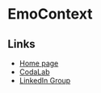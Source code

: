 # EmoContext

## Links

- [Home page](https://www.humanizing-ai.com/emocontext.html)
- [CodaLab](https://competitions.codalab.org/competitions/19790)
- [LinkedIn Group](https://www.linkedin.com/groups/12133338/)